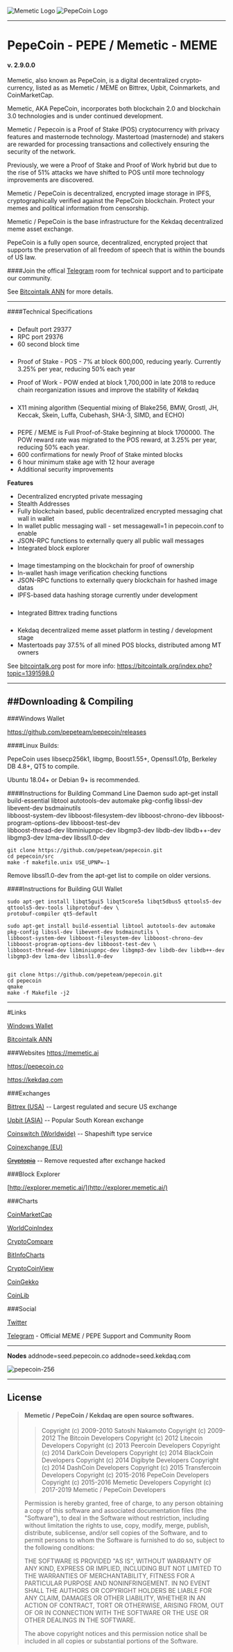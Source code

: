 ![Memetic Logo](http://i.imgur.com/zLMetXi.png  "Memetic Logo") ![PepeCoin Logo](https://imgur.com/9KNdKWJ.png "PepeCoin Logo")
***
# PepeCoin - PEPE  / Memetic - MEME
#### v. 2.9.0.0

Memetic, also known as PepeCoin, is a digital decentralized crypto-currency, listed as as Memetic / MEME on Bittrex, Upbit, Coinmarkets, and CoinMarketCap.

Memetic, AKA PepeCoin, incorporates both blockchain 2.0 and blockchain 3.0 technologies and is under continued development.

Memetic / Pepecoin is a Proof of Stake (POS) cryptocurrency with privacy features and masternode technology. Mastertoad (masternode) and stakers are rewarded for processing transactions and collectively ensuring the security of the network.

Previously, we were a Proof of Stake and Proof of Work hybrid but due to the rise of 51% attacks we have shifted to POS until more technology improvements are discovered.

Memetic / PepeCoin is decentralized, encrypted image storage in IPFS, cryptographically verified against the PepeCoin blockchain. Protect your memes and political information from censorship.

Memetic / PepeCoin is the base infrastructure for the Kekdaq decentralized meme asset exchange.

PepeCoin is a fully open source, decentralized, encrypted project that supports the preservation of all freedom of speech that is within the bounds of US law.

####Join the offical [Telegram](https://t.me/pepecoins) room for technical support and to participate our community.

See [Bitcointalk ANN](https://bitcointalk.org/index.php?topic=1391598.0) for more details.

***
####Technical Specifications
#####
 - Default port 29377 
 - RPC port 29376
 - 60 second block time

#####
 - Proof of Stake - POS - 7% at block 600,000, reducing yearly.  Currently 3.25% per year, reducing 50% each year

 - Proof of Work - POW ended at block 1,700,000 in late 2018 to reduce chain reorganization issues and improve the stability of Kekdaq
 #####
- X11 mining algorithm (Sequential mixing of Blake256, BMW, Grostl, JH, Keccak, Skein, Luffa, Cubehash, SHA-3, SIMD, and ECHO)
 #####
 - PEPE / MEME is Full Proof-of-Stake beginning at block 1700000. The POW reward rate was migrated to the POS reward, at 3.25% per year, reducing 50% each year.
 - 600 confirmations for newly Proof of Stake minted blocks
 - 6 hour minimum stake age with 12 hour average
 - Additional security improvements
  
 **Features**

- Decentralized encrypted private messaging
- Stealth Addresses
- Fully blockchain based, public decentralized encrypted messaging chat wall in wallet
- In wallet public messaging wall  - set messagewall=1 in pepecoin.conf to enable
- JSON-RPC functions to externally query all public wall messages
- Integrated block explorer
#####
- Image timestamping on the blockchain for proof of ownership
- In-wallet hash image verification checking functions
- JSON-RPC functions to externally query blockchain for hashed image datas
- IPFS-based data hashing storage currently under development
#####
- Integrated Bittrex trading functions
#####
- Kekdaq decentralized meme asset platform in testing / development stage
- Mastertoads pay 37.5% of all mined POS blocks, distributed among MT owners

See [bitcointalk.org](https://bitcointalk.org/index.php?topic=1391598.0) post for more info: https://bitcointalk.org/index.php?topic=1391598.0

-------------------------------
##Downloading & Compiling
-------------------------------
 
###Windows Wallet

https://github.com/pepeteam/pepecoin/releases


####Linux Builds:

PepeCoin uses libsecp256k1, libgmp, Boost1.55+, Openssl1.01p, Berkeley DB 4.8+, QT5 to compile.

Ubuntu 18.04+ or Debian 9+ is recommended.


####Instructions for Building Command Line Daemon
	sudo apt-get install build-essential libtool autotools-dev automake pkg-config libssl-dev libevent-dev bsdmainutils \
    libboost-system-dev libboost-filesystem-dev libboost-chrono-dev libboost-program-options-dev libboost-test-dev \
    libboost-thread-dev libminiupnpc-dev libgmp3-dev libdb-dev libdb++-dev libgmp3-dev lzma-dev libssl1.0-dev
	
	git clone https://github.com/pepeteam/pepecoin.git
	cd pepecoin/src
	make -f makefile.unix USE_UPNP=-1

Remove libssl1.0-dev from the apt-get list to compile on older versions.

####Instructions for Building GUI Wallet

    sudo apt-get install libqt5gui5 libqt5core5a libqt5dbus5 qttools5-dev qttools5-dev-tools libprotobuf-dev \
    protobuf-compiler qt5-default

	sudo apt-get install build-essential libtool autotools-dev automake pkg-config libssl-dev libevent-dev bsdmainutils \
    libboost-system-dev libboost-filesystem-dev libboost-chrono-dev libboost-program-options-dev libboost-test-dev \
    libboost-thread-dev libminiupnpc-dev libgmp3-dev libdb-dev libdb++-dev libgmp3-dev lzma-dev libssl1.0-dev

    
    git clone https://github.com/pepeteam/pepecoin.git
    cd pepecoin 
    qmake
    make -f Makefile -j2

--------------------
#Links


[Windows Wallet](https://github.com/pepeteam/pepecoin/releases) 

[Bitcointalk ANN](https://bitcointalk.org/index.php?topic=1391598.0) 


###Websites
https://memetic.ai

https://pepecoin.co

https://kekdaq.com

###Exchanges

[Bittrex (USA)](https://bittrex.com/Market/Index?MarketName=BTC-MEME) -- Largest regulated and secure US exchange

[Upbit (ASIA)](https://upbit.com/exchange?code=CRIX.UPBIT.BTC-MEME) -- Popular South Korean exchange

[Coinswitch (Worldwide)](https://coinswitch.co/) -- Shapeshift type service

[Coinexchange (EU)](https://www.coinexchange.io/market/MEME/BTC)

<s>[Cryptopia](https://www.cryptopia.co.nz/Exchange?market=PEPE_BTC)</s> -- Remove requested after exchange hacked

###Block Explorer

[http://explorer.memetic.ai/](http://explorer.memetic.ai/)

###Charts

[CoinMarketCap](https://coinmarketcap.com/currencies/pepecoin/)

[WorldCoinIndex](https://www.worldcoinindex.com/coin/memetic)

[CryptoCompare](https://www.cryptocompare.com/coins/meme/charts/BTC)

[BitInfoCharts](https://bitinfocharts.com/markets/bittrex/meme-btc-1m.html)

[CryptoCoinView](https://cryptocoinview.com/MEME)

[CoinGekko](https://www.coingecko.com/en/coins/memetic)

[CoinLib](https://coinlib.io/coin/MEME/Pepe+Memetic)

###Social

[Twitter](https://twitter.com/pepecoins) 

[Telegram](https://t.me/pepecoins)  - Official MEME / PEPE Support and Community Room


***

**Nodes**
addnode=seed.pepecoin.co
addnode=seed.kekdaq.com


![pepecoin-256](https://i.imgur.com/xnSJvT9.jpg  "pepecoin-256")

------------------
License
------------------
>#### Memetic / PepeCoin / Kekdaq are open source softwares. 
>>Copyright (c) 2009-2010 Satoshi Nakamoto
>>Copyright (c) 2009-2012 The Bitcoin Developers
>>Copyright (c) 2012 Litecoin Developers
>>Copyright (c) 2013 Peercoin Developers
>>Copyright (c) 2014 DarkCoin Developers
>>Copyright (c) 2014 BlackCoin Developers
>>Copyright (c) 2014 Digibyte Developers
>>Copyright (c) 2014 DashCoin Developers
>>Copyright (c) 2015 Transfercoin Developers
>>Copyright (c) 2015-2016 PepeCoin Developers
>>Copyright (c) 2015-2016 Memetic Developers
>>Copyright (c) 2017-2019 Memetic / PepeCoin Developers
>
>Permission is hereby granted, free of charge, to any person obtaining a copy
>of this software and associated documentation files (the "Software"), to deal
>in the Software without restriction, including without limitation the rights
>to use, copy, modify, merge, publish, distribute, sublicense, and/or sell
>copies of the Software, and to permit persons to whom the Software is
>furnished to do so, subject to the following conditions:
>
>THE SOFTWARE IS PROVIDED "AS IS", WITHOUT WARRANTY OF ANY KIND, EXPRESS OR
>IMPLIED, INCLUDING BUT NOT LIMITED TO THE WARRANTIES OF MERCHANTABILITY,
>FITNESS FOR A PARTICULAR PURPOSE AND NONINFRINGEMENT. IN NO EVENT SHALL THE
>AUTHORS OR COPYRIGHT HOLDERS BE LIABLE FOR ANY CLAIM, DAMAGES OR OTHER
>LIABILITY, WHETHER IN AN ACTION OF CONTRACT, TORT OR OTHERWISE, ARISING FROM,
>OUT OF OR IN CONNECTION WITH THE SOFTWARE OR THE USE OR OTHER DEALINGS IN
>THE SOFTWARE.
>
>The above copyright notices and this permission notice shall be included in
>all copies or substantial portions of the Software.
>#
